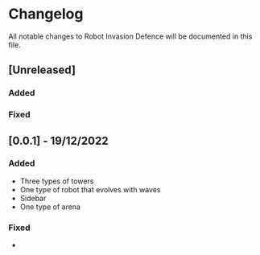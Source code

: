 # Changelog

All notable changes to Robot Invasion Defence will be documented in this file.

## [Unreleased]

### Added

### Fixed

## [0.0.1] - 19/12/2022

### Added

-   Three types of towers
-   One type of robot that evolves with waves
-   Sidebar
-   One type of arena

### Fixed

-
